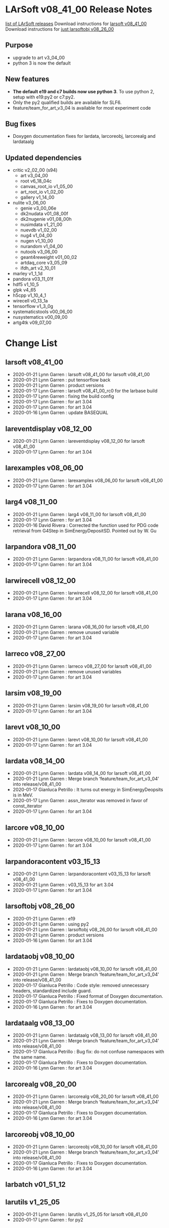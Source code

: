 LArSoft v08_41_00 Release Notes
======================================================================

[list of LArSoft releases](LArSoft_release_list)
Download instructions for [larsoft v08_41_00](http://scisoft.fnal.gov/scisoft/bundles/larsoft/v08_41_00/larsoft-v08_41_00.html)
Download instructions for [just larsoftobj v08_26_00](http://scisoft.fnal.gov/scisoft/bundles/larsoftobj/v08_26_00/larsoftobj-v08_26_00.html)

Purpose
--------------------

-   upgrade to art v3_04_00
-   python 3 is now the default

New features
------------------------------

-   **The default e19 and c7 builds now use python 3**. To use python 2, setup with e19:py2 or c7:py2.
-   Only the py2 qualified builds are available for SLF6.
-   feature/team_for_art_v3_04 is available for most experiment code

Bug fixes
------------------------

-   Doxygen documentation fixes for lardata, larcoreobj, larcorealg and lardataalg

Updated dependencies
----------------------------------------------

-   critic v2_02_00 (s94)
    -   art v3_04_00
    -   root v6_18_04c
    -   canvas_root_io v1_05_00
    -   art_root_io v1_02_00
    -   gallery v1_14_00
-   nulite v3_06_00
    -   genie v3_00_06e
    -   dk2nudata v01_08_00f
    -   dk2nugenie v01_08_00h
    -   nusimdata v1_21_00
    -   nuevdb v1_02_00
    -   nug4 v1_04_00
    -   nugen v1_10_00
    -   nurandom v1_04_00
    -   nutools v3_06_00
    -   geant4reweight v01_00_02
    -   artdaq_core v3_05_09
    -   ifdh_art v2_10_01
-   marley v1_1_1d
-   pandora v03_11_01f
-   hdf5 v1_10_5
-   glpk v4_65
-   h5cpp v1_10_4_1
-   wirecell v0_13_1a
-   tensorflow v1_3_0g
-   systematicstools v00_06_00
-   nusystematics v00_09_00
-   artg4tk v09_07_00

Change List
============================

larsoft v08_41_00
------------------------------------------

-   2020-01-21 Lynn Garren : larsoft v08_41_00 for larsoft v08_41_00
-   2020-01-21 Lynn Garren : put tensorflow back
-   2020-01-21 Lynn Garren : product versions
-   2020-01-17 Lynn Garren : larsoft v08_41_00_rc0 for the larbase build
-   2020-01-17 Lynn Garren : fixing the build config
-   2020-01-17 Lynn Garren : for art 3.04
-   2020-01-17 Lynn Garren : for art 3.04
-   2020-01-16 Lynn Garren : update BASEQUAL

lareventdisplay v08_12_00
----------------------------------------------------------

-   2020-01-21 Lynn Garren : lareventdisplay v08_12_00 for larsoft v08_41_00
-   2020-01-17 Lynn Garren : for art 3.04

larexamples v08_06_00
--------------------------------------------------

-   2020-01-21 Lynn Garren : larexamples v08_06_00 for larsoft v08_41_00
-   2020-01-17 Lynn Garren : for art 3.04

larg4 v08_11_00
--------------------------------------

-   2020-01-21 Lynn Garren : larg4 v08_11_00 for larsoft v08_41_00
-   2020-01-17 Lynn Garren : for art 3.04
-   2020-01-16 David Rivera : Corrected the function used for PDG code retrieval from G4Step in SimEnergyDepositSD. Pointed out by W. Gu

larpandora v08_11_00
------------------------------------------------

-   2020-01-21 Lynn Garren : larpandora v08_11_00 for larsoft v08_41_00
-   2020-01-17 Lynn Garren : for art 3.04

larwirecell v08_12_00
--------------------------------------------------

-   2020-01-21 Lynn Garren : larwirecell v08_12_00 for larsoft v08_41_00
-   2020-01-17 Lynn Garren : for art 3.04

larana v08_16_00
----------------------------------------

-   2020-01-21 Lynn Garren : larana v08_16_00 for larsoft v08_41_00
-   2020-01-21 Lynn Garren : remove unused variable
-   2020-01-17 Lynn Garren : for art 3.04

larreco v08_27_00
------------------------------------------

-   2020-01-21 Lynn Garren : larreco v08_27_00 for larsoft v08_41_00
-   2020-01-21 Lynn Garren : remove unused variables
-   2020-01-17 Lynn Garren : for art 3.04

larsim v08_19_00
----------------------------------------

-   2020-01-21 Lynn Garren : larsim v08_19_00 for larsoft v08_41_00
-   2020-01-17 Lynn Garren : for art 3.04

larevt v08_10_00
----------------------------------------

-   2020-01-21 Lynn Garren : larevt v08_10_00 for larsoft v08_41_00
-   2020-01-17 Lynn Garren : for art 3.04

lardata v08_14_00
------------------------------------------

-   2020-01-21 Lynn Garren : lardata v08_14_00 for larsoft v08_41_00
-   2020-01-21 Lynn Garren : Merge branch ‘feature/team_for_art_v3_04’ into release/v08_41_00
-   2020-01-17 Gianluca Petrillo : It turns out energy in SimEnergyDeopsits is in MeV.
-   2020-01-17 Lynn Garren : assn_iterator was removed in favor of const_iterator
-   2020-01-17 Lynn Garren : for art 3.04

larcore v08_10_00
------------------------------------------

-   2020-01-21 Lynn Garren : larcore v08_10_00 for larsoft v08_41_00
-   2020-01-17 Lynn Garren : for art 3.04

larpandoracontent v03_15_13
--------------------------------------------------------------

-   2020-01-21 Lynn Garren : larpandoracontent v03_15_13 for larsoft v08_41_00
-   2020-01-21 Lynn Garren : v03_15_13 for art 3.04
-   2020-01-17 Lynn Garren : for art 3.04

larsoftobj v08_26_00
------------------------------------------------

-   2020-01-21 Lynn Garren : e19
-   2020-01-21 Lynn Garren : using py2
-   2020-01-21 Lynn Garren : larsoftobj v08_26_00 for larsoft v08_41_00
-   2020-01-21 Lynn Garren : product versions
-   2020-01-16 Lynn Garren : for art 3.04

lardataobj v08_10_00
------------------------------------------------

-   2020-01-21 Lynn Garren : lardataobj v08_10_00 for larsoft v08_41_00
-   2020-01-21 Lynn Garren : Merge branch ‘feature/team_for_art_v3_04’ into release/v08_41_00
-   2020-01-17 Gianluca Petrillo : Code style: removed unnecessary headers, standardized include guard.
-   2020-01-17 Gianluca Petrillo : Fixed format of Doxygen documentation.
-   2020-01-17 Gianluca Petrillo : Fixes to Doxygen documentation.
-   2020-01-16 Lynn Garren : for art 3.04

lardataalg v08_13_00
------------------------------------------------

-   2020-01-21 Lynn Garren : lardataalg v08_13_00 for larsoft v08_41_00
-   2020-01-21 Lynn Garren : Merge branch ‘feature/team_for_art_v3_04’ into release/v08_41_00
-   2020-01-17 Gianluca Petrillo : Bug fix: do not confuse namespaces with the same name.
-   2020-01-17 Gianluca Petrillo : Fixes to Doxygen documentation.
-   2020-01-16 Lynn Garren : for art 3.04

larcorealg v08_20_00
------------------------------------------------

-   2020-01-21 Lynn Garren : larcorealg v08_20_00 for larsoft v08_41_00
-   2020-01-21 Lynn Garren : Merge branch ‘feature/team_for_art_v3_04’ into release/v08_41_00
-   2020-01-17 Gianluca Petrillo : Fixes to Doxygen documentation.
-   2020-01-16 Lynn Garren : for art 3.04

larcoreobj v08_10_00
------------------------------------------------

-   2020-01-21 Lynn Garren : larcoreobj v08_10_00 for larsoft v08_41_00
-   2020-01-21 Lynn Garren : Merge branch ‘feature/team_for_art_v3_04’ into release/v08_41_00
-   2020-01-17 Gianluca Petrillo : Fixes to Doxygen documentation.
-   2020-01-16 Lynn Garren : for art 3.04

larbatch v01_51_12
--------------------------------------------

larutils v1_25_05
------------------------------------------

-   2020-01-21 Lynn Garren : larutils v1_25_05 for larsoft v08_41_00
-   2020-01-17 Lynn Garren : for py2
